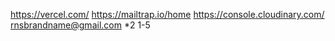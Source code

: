 https://vercel.com/
https://mailtrap.io/home
https://console.cloudinary.com/
rnsbrandname@gmail.com
*2 1-5
